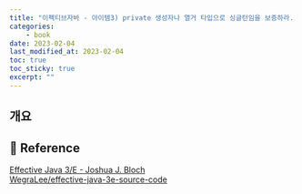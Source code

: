 ```yaml
---
title: "이펙티브자바 - 아이템3) private 생성자나 열거 타입으로 싱글턴임을 보증하라. (작성중)"
categories: 
    - book
date: 2023-02-04
last_modified_at: 2023-02-04
toc: true
toc_sticky: true
excerpt: ""
---
```


## 개요

## 📣 Reference

[Effective Java 3/E - Joshua J. Bloch](http://www.yes24.com/Product/Goods/65551284)<br/>
[WegraLee/effective-java-3e-source-code](https://github.com/WegraLee/effective-java-3e-source-code/tree/master/src/effectivejava/chapter2/item2)<br/>
